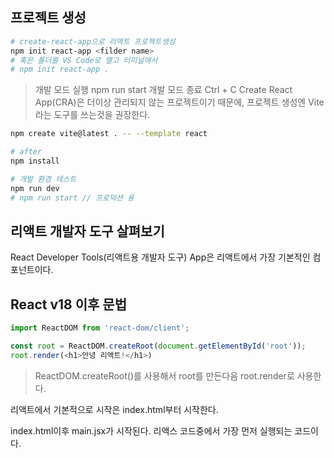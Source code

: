 ## 프로젝트 생성
```bash
# create-react-app으로 리액트 프로젝트생성
npm init react-app <filder name>
# 혹은 폴더를 VS Code로 열고 터미널에서
# npm init react-app .
```
> 개발 모드 실행 npm run start
> 개발 모드 종료 Ctrl + C
> Create React App(CRA)은 더이상 관리되지 않는 프로젝트이기 때문에, 프로젝트 생성엔 Vite라는 도구를 쓰는것을 권장한다.

```bash
npm create vite@latest . -- --template react

# after
npm install

# 개발 환경 테스트
npm run dev
# npm run start // 프로덕션 용
```


## 리액트 개발자 도구 살펴보기
React Developer Tools(리액트용 개발자 도구)
App은 리액트에서 가장 기본적인 컴포넌트이다.

## React v18 이후 문법
```js
import ReactDOM from 'react-dom/client';

const root = ReactDOM.createRoot(document.getElementById('root'));
root.render(<h1>안녕 리액트!</h1>)
```
> ReactDOM.createRoot()를 사용해서 root를 만든다음 root.render로 사용한다.

리액트에서 기본적으로 시작은 index.html부터 시작한다.

index.html이후 main.jsx가 시작된다. 리액스 코드중에서 가장 먼저 실행되는 코드이다.